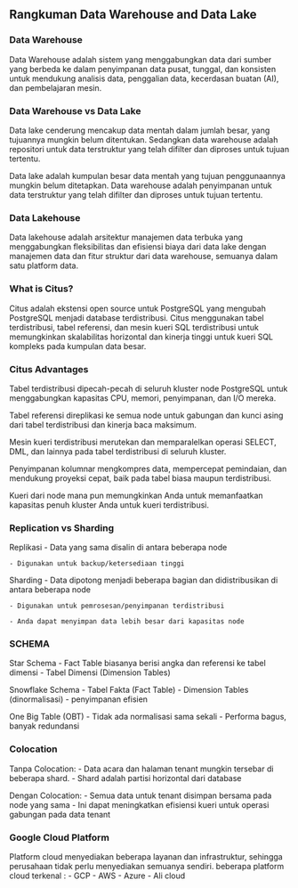 ## Rangkuman Data Warehouse and Data Lake

### Data Warehouse
Data Warehouse adalah sistem yang menggabungkan data dari sumber yang berbeda ke dalam penyimpanan data pusat, tunggal, dan konsisten untuk mendukung analisis data, penggalian data, kecerdasan buatan (AI), dan pembelajaran mesin. 

### Data Warehouse vs Data Lake
Data lake cenderung mencakup data mentah dalam jumlah besar, yang tujuannya mungkin belum ditentukan. Sedangkan data warehouse adalah repositori untuk data terstruktur yang telah difilter dan diproses untuk tujuan tertentu.

Data lake adalah kumpulan besar data mentah yang tujuan penggunaannya mungkin belum ditetapkan.
Data warehouse adalah penyimpanan untuk data terstruktur yang telah difilter dan diproses untuk tujuan tertentu.

### Data Lakehouse
Data lakehouse adalah arsitektur manajemen data terbuka yang menggabungkan fleksibilitas dan efisiensi biaya dari data lake dengan manajemen data dan fitur struktur dari data warehouse, semuanya dalam satu platform data. 

### What is Citus?
Citus adalah ekstensi open source untuk PostgreSQL yang mengubah PostgreSQL menjadi database terdistribusi. Citus menggunakan tabel terdistribusi, tabel referensi, dan mesin kueri SQL terdistribusi untuk memungkinkan skalabilitas horizontal dan kinerja tinggi untuk kueri SQL kompleks pada kumpulan data besar.

### Citus Advantages
Tabel terdistribusi dipecah-pecah di seluruh kluster node PostgreSQL untuk menggabungkan kapasitas CPU, memori, penyimpanan, dan I/O mereka.

Tabel referensi direplikasi ke semua node untuk gabungan dan kunci asing dari tabel terdistribusi dan kinerja baca maksimum.

Mesin kueri terdistribusi merutekan dan memparalelkan operasi SELECT, DML, dan lainnya pada tabel terdistribusi di seluruh kluster.

Penyimpanan kolumnar mengkompres data, mempercepat pemindaian, dan mendukung proyeksi cepat, baik pada tabel biasa maupun terdistribusi.

Kueri dari node mana pun memungkinkan Anda untuk memanfaatkan kapasitas penuh kluster Anda untuk kueri terdistribusi.

### Replication vs Sharding
Replikasi
    - Data yang sama disalin di antara beberapa node

    - Digunakan untuk backup/ketersediaan tinggi

Sharding
    - Data dipotong menjadi beberapa bagian dan didistribusikan di antara beberapa node

    - Digunakan untuk pemrosesan/penyimpanan terdistribusi

    - Anda dapat menyimpan data lebih besar dari kapasitas node

### SCHEMA
Star Schema
    - Fact Table biasanya berisi angka dan referensi ke tabel dimensi
    - Tabel Dimensi (Dimension Tables)

Snowflake Schema
    - Tabel Fakta (Fact Table)
    - Dimension Tables (dinormalisasi) 
    - penyimpanan efisien

One Big Table (OBT)
    - Tidak ada normalisasi sama sekali
    - Performa bagus, banyak redundansi

### Colocation
Tanpa Colocation:
    - Data acara dan halaman tenant mungkin tersebar di beberapa shard.
    - Shard adalah partisi horizontal dari database

Dengan Colocation:
    - Semua data untuk tenant disimpan bersama pada node yang sama
    - Ini dapat meningkatkan efisiensi kueri untuk operasi gabungan pada data tenant

### Google Cloud Platform
Platform cloud menyediakan beberapa layanan dan infrastruktur, sehingga perusahaan tidak perlu menyediakan semuanya sendiri.
beberapa platform cloud terkenal :
    - GCP
    - AWS
    - Azure
    - Ali cloud

